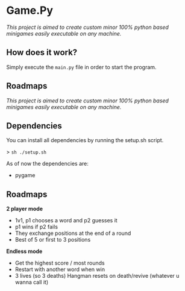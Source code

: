 # Game.Py

*This project is aimed to create custom minor 100% python based minigames easily executable on any machine.*

## How does it work?

Simply execute the `main.py` file in order to start the program.

## Roadmaps

*This project is aimed to create custom minor 100% python based minigames easily executable on any machine.*

## Dependencies

You can install all dependencies by running the setup.sh script.

\> ``sh ./setup.sh``

As of now the dependencies are:
- pygame

## Roadmaps

**2 player mode**

  - 1v1, p1 chooses a word and p2 guesses it
  - p1 wins if p2 fails
  - They exchange positions at the end of a round
  - Best of 5 or first to 3 positions

**Endless mode**

  - Get the highest score / most rounds
  - Restart with another word when win
  - 3 lives (so 3 deaths) Hangman resets on death/revive (whatever u wanna call it)

